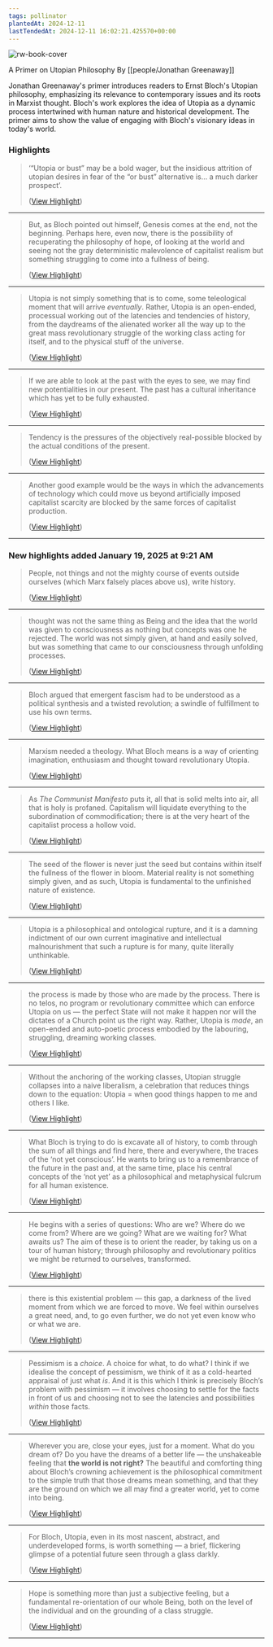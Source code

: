 ```yaml
---
tags: pollinator
plantedAt: 2024-12-11
lastTendedAt: 2024-12-11 16:02:21.425570+00:00
---
```

![rw-book-cover](https://readwise-assets.s3.amazonaws.com/media/reader/parsed_document_assets/158555313/TKzFgXhCqE-nxUBriCrmJF6LswL691pSaarbNAzz7Is-cove_sRnADrF.jpg)

A Primer on Utopian Philosophy
By [[people/Jonathan Greenaway]]

Jonathan Greenaway's primer introduces readers to Ernst Bloch's Utopian philosophy, emphasizing its relevance to contemporary issues and its roots in Marxist thought. Bloch's work explores the idea of Utopia as a dynamic process intertwined with human nature and historical development. The primer aims to show the value of engaging with Bloch's visionary ideas in today's world.

### Highlights
> ‘“Utopia or bust” may be a bold wager, but the insidious attrition of utopian desires in fear of the “or bust” alternative is… a much darker prospect’.
> 
>  ([View Highlight](https://read.readwise.io/read/01jev504qws5xm1rtk0s6t983j))


---

> But, as Bloch pointed out himself, Genesis comes at the end, not the beginning. Perhaps here, even now, there is the possibility of recuperating the philosophy of hope, of looking at the world and seeing not the gray deterministic malevolence of capitalist realism but something struggling to come into a fullness of being.
> 
>  ([View Highlight](https://read.readwise.io/read/01jev5fmfmhx1n8a6j5rdygm38))


---

> Utopia is not simply something that is to come, some teleological moment that will arrive *eventually*. Rather, Utopia is an open-ended, processual working out of the latencies and tendencies of history, from the daydreams of the alienated worker all the way up to the great mass revolutionary struggle of the working class acting for itself, and to the physical stuff of the universe.
> 
>  ([View Highlight](https://read.readwise.io/read/01jev6v0d6y6d0s89a2aykhczc))


---

> If we are able to look at the past with the eyes to see, we may find new potentialities in our present. The past has a cultural inheritance which has yet to be fully exhausted.
> 
>  ([View Highlight](https://read.readwise.io/read/01jev70qpj9w9nr5r64qxzs8hq))


---

> Tendency is the pressures of the objectively real-possible blocked by the actual conditions of the present.
> 
>  ([View Highlight](https://read.readwise.io/read/01jev79q1dy2db85xqb7yt9hmq))


---

> Another good example would be the ways in which the advancements of technology which could move us beyond artificially imposed capitalist scarcity are blocked by the same forces of capitalist production.
> 
>  ([View Highlight](https://read.readwise.io/read/01jev79ypzmppdrnep6p1nkse6))


---



### New highlights added January 19, 2025 at 9:21 AM
> People, not things and not the mighty course of events outside ourselves (which Marx falsely places above us), write history.
> 
>  ([View Highlight](https://read.readwise.io/read/01jhk9njqg6qtz0a9tyxpmy0qc))


---

> thought was not the same thing as Being and the idea that the world was given to consciousness as nothing but concepts was one he rejected. The world was not simply given, at hand and easily solved, but was something that came to our consciousness through unfolding processes.
> 
>  ([View Highlight](https://read.readwise.io/read/01jhk9sty4zazk244ekx232150))


---

> Bloch argued that emergent fascism had to be understood as a political synthesis and a twisted revolution; a swindle of fulfillment to use his own terms.
> 
>  ([View Highlight](https://read.readwise.io/read/01jhkbayddzn6wpbe4yd1bzm40))


---

> Marxism needed a theology. What Bloch means is a way of orienting imagination, enthusiasm and thought toward revolutionary Utopia.
> 
>  ([View Highlight](https://read.readwise.io/read/01jhkbgk5qbmbvdg7nwtgyvsyy))


---

> As *The Communist Manifesto* puts it, all that is solid melts into air, all that is holy is profaned. Capitalism will liquidate everything to the subordination of commodification; there is at the very heart of the capitalist process a hollow void.
> 
>  ([View Highlight](https://read.readwise.io/read/01jhkbhaby18jcfw3bdrdp4azm))


---

> The seed of the flower is never just the seed but contains within itself the fullness of the flower in bloom. Material reality is not something simply given, and as such, Utopia is fundamental to the unfinished nature of existence.
> 
>  ([View Highlight](https://read.readwise.io/read/01jhkbsbyvpd9cw6cjbppqefhz))


---

> Utopia is a philosophical and ontological rupture, and it is a damning indictment of our own current imaginative and intellectual malnourishment that such a rupture is for many, quite literally unthinkable.
> 
>  ([View Highlight](https://read.readwise.io/read/01jhkbwvsds1f64wm631q0d6t6))


---

> the process is made by those who are made by the process. There is no telos, no program or revolutionary committee which can enforce Utopia on us — the perfect State will not make it happen nor will the dictates of a Church point us the right way. Rather, Utopia is *made*, an open-ended and auto-poetic process embodied by the labouring, struggling, dreaming working classes.
> 
>  ([View Highlight](https://read.readwise.io/read/01jhkc48htffyethpmjrp3mgqe))


---

> Without the anchoring of the working classes, Utopian struggle collapses into a naive liberalism, a celebration that reduces things down to the equation: Utopia = when good things happen to me and others I like.
> 
>  ([View Highlight](https://read.readwise.io/read/01jhkcfcqvpjhgn6wmqmj9xbgz))


---

> What Bloch is trying to do is excavate all of history, to comb through the sum of all things and find here, there and everywhere, the traces of the ‘not yet conscious’. He wants to bring us to a remembrance of the future in the past and, at the same time, place his central concepts of the ‘not yet’ as a philosophical and metaphysical fulcrum for all human existence.
> 
>  ([View Highlight](https://read.readwise.io/read/01jhkczpea50s4d7brr41srqej))


---

> He begins with a series of questions: Who are we? Where do we come from? Where are we going? What are we waiting for? What awaits us? The aim of these is to orient the reader, by taking us on a tour of human history; through philosophy and revolutionary politics we might be returned to ourselves, transformed.
> 
>  ([View Highlight](https://read.readwise.io/read/01jhkd3gqx0t45dw2v310mpkyr))


---

> there is this existential problem — this gap, a darkness of the lived moment from which we are forced to move. We feel within ourselves a great need, and, to go even further, we do not yet even know who or what we are.
> 
>  ([View Highlight](https://read.readwise.io/read/01jhkdsc0bavk41jpnmfgg6cts))


---

> Pessimism is a *choice*. A choice for what, to do what? I think if we idealise the concept of pessimism, we think of it as a cold-hearted appraisal of just what *is*. And it is this which I think is precisely Bloch’s problem with pessimism — it involves choosing to settle for the facts in front of us and choosing not to see the latencies and possibilities *within* those facts.
> 
>  ([View Highlight](https://read.readwise.io/read/01jhke0pbgm04pke00qkwnrh07))


---

> Wherever you are, close your eyes, just for a moment. What do you dream of? Do you have the dreams of a better life — the unshakeable feeling that **the world is not right?** The beautiful and comforting thing about Bloch’s crowning achievement is the philosophical commitment to the simple truth that those dreams mean something, and that they are the ground on which we all may find a greater world, yet to come into being.
> 
>  ([View Highlight](https://read.readwise.io/read/01jhkee258akxngzmshyhw9sf4))


---

> For Bloch, Utopia, even in its most nascent, abstract, and underdeveloped forms, is worth something — a brief, flickering glimpse of a potential future seen through a glass darkly.
> 
>  ([View Highlight](https://read.readwise.io/read/01jhkg2sk0p5wsj0kj0zhecmrc))


---

> Hope is something more than just a subjective feeling, but a fundamental re-orientation of our whole Being, both on the level of the individual and on the grounding of a class struggle.
> 
>  ([View Highlight](https://read.readwise.io/read/01jhkg4sck36tarsyjjw0vae7b))


---

